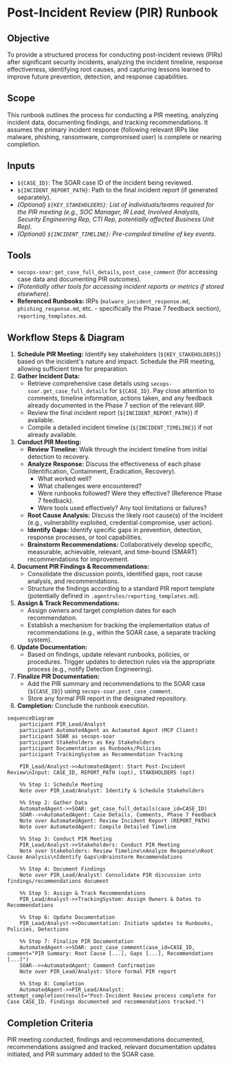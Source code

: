 # Post-Incident Review (PIR) Runbook

## Objective

To provide a structured process for conducting post-incident reviews (PIRs) after significant security incidents, analyzing the incident timeline, response effectiveness, identifying root causes, and capturing lessons learned to improve future prevention, detection, and response capabilities.

## Scope

This runbook outlines the process for conducting a PIR meeting, analyzing incident data, documenting findings, and tracking recommendations. It assumes the primary incident response (following relevant IRPs like malware, phishing, ransomware, compromised user) is complete or nearing completion.

## Inputs

*   `${CASE_ID}`: The SOAR case ID of the incident being reviewed.
*   `${INCIDENT_REPORT_PATH}`: Path to the final incident report (if generated separately).
*   *(Optional) `${KEY_STAKEHOLDERS}`: List of individuals/teams required for the PIR meeting (e.g., SOC Manager, IR Lead, Involved Analysts, Security Engineering Rep, CTI Rep, potentially affected Business Unit Rep).*
*   *(Optional) `${INCIDENT_TIMELINE}`: Pre-compiled timeline of key events.*

## Tools

*   `secops-soar`: `get_case_full_details`, `post_case_comment` (for accessing case data and documenting PIR outcomes).
*   *(Potentially other tools for accessing incident reports or metrics if stored elsewhere)*.
*   **Referenced Runbooks:** IRPs (`malware_incident_response.md`, `phishing_response.md`, etc. - specifically the Phase 7 feedback section), `reporting_templates.md`.

## Workflow Steps & Diagram

1.  **Schedule PIR Meeting:** Identify key stakeholders (`${KEY_STAKEHOLDERS}`) based on the incident's nature and impact. Schedule the PIR meeting, allowing sufficient time for preparation.
2.  **Gather Incident Data:**
    *   Retrieve comprehensive case details using `secops-soar.get_case_full_details` for `${CASE_ID}`. Pay close attention to comments, timeline information, actions taken, and any feedback already documented in the Phase 7 section of the relevant IRP.
    *   Review the final incident report (`${INCIDENT_REPORT_PATH}`) if available.
    *   Compile a detailed incident timeline (`${INCIDENT_TIMELINE}`) if not already available.
3.  **Conduct PIR Meeting:**
    *   **Review Timeline:** Walk through the incident timeline from initial detection to recovery.
    *   **Analyze Response:** Discuss the effectiveness of each phase (Identification, Containment, Eradication, Recovery).
        *   What worked well?
        *   What challenges were encountered?
        *   Were runbooks followed? Were they effective? (Reference Phase 7 feedback).
        *   Were tools used effectively? Any tool limitations or failures?
    *   **Root Cause Analysis:** Discuss the likely root cause(s) of the incident (e.g., vulnerability exploited, credential compromise, user action).
    *   **Identify Gaps:** Identify specific gaps in prevention, detection, response processes, or tool capabilities.
    *   **Brainstorm Recommendations:** Collaboratively develop specific, measurable, achievable, relevant, and time-bound (SMART) recommendations for improvement.
4.  **Document PIR Findings & Recommendations:**
    *   Consolidate the discussion points, identified gaps, root cause analysis, and recommendations.
    *   Structure the findings according to a standard PIR report template (potentially defined in `.agentrules/reporting_templates.md`).
5.  **Assign & Track Recommendations:**
    *   Assign owners and target completion dates for each recommendation.
    *   Establish a mechanism for tracking the implementation status of recommendations (e.g., within the SOAR case, a separate tracking system).
6.  **Update Documentation:**
    *   Based on findings, update relevant runbooks, policies, or procedures. Trigger updates to detection rules via the appropriate process (e.g., notify Detection Engineering).
7.  **Finalize PIR Documentation:**
    *   Add the PIR summary and recommendations to the SOAR case (`${CASE_ID}`) using `secops-soar.post_case_comment`.
    *   Store any formal PIR report in the designated repository.
8.  **Completion:** Conclude the runbook execution.

```{mermaid}
sequenceDiagram
    participant PIR_Lead/Analyst
    participant AutomatedAgent as Automated Agent (MCP Client)
    participant SOAR as secops-soar
    participant Stakeholders as Key Stakeholders
    participant Documentation as Runbooks/Policies
    participant TrackingSystem as Recommendation Tracking

    PIR_Lead/Analyst->>AutomatedAgent: Start Post-Incident Review\nInput: CASE_ID, REPORT_PATH (opt), STAKEHOLDERS (opt)

    %% Step 1: Schedule Meeting
    Note over PIR_Lead/Analyst: Identify & Schedule Stakeholders

    %% Step 2: Gather Data
    AutomatedAgent->>SOAR: get_case_full_details(case_id=CASE_ID)
    SOAR-->>AutomatedAgent: Case Details, Comments, Phase 7 Feedback
    Note over AutomatedAgent: Review Incident Report (REPORT_PATH)
    Note over AutomatedAgent: Compile Detailed Timeline

    %% Step 3: Conduct PIR Meeting
    PIR_Lead/Analyst->>Stakeholders: Conduct PIR Meeting
    Note over Stakeholders: Review Timeline\nAnalyze Response\nRoot Cause Analysis\nIdentify Gaps\nBrainstorm Recommendations

    %% Step 4: Document Findings
    Note over PIR_Lead/Analyst: Consolidate PIR discussion into findings/recommendations document

    %% Step 5: Assign & Track Recommendations
    PIR_Lead/Analyst->>TrackingSystem: Assign Owners & Dates to Recommendations

    %% Step 6: Update Documentation
    PIR_Lead/Analyst->>Documentation: Initiate updates to Runbooks, Policies, Detections

    %% Step 7: Finalize PIR Documentation
    AutomatedAgent->>SOAR: post_case_comment(case_id=CASE_ID, comment="PIR Summary: Root Cause [...], Gaps [...], Recommendations [...]")
    SOAR-->>AutomatedAgent: Comment Confirmation
    Note over PIR_Lead/Analyst: Store formal PIR report

    %% Step 8: Completion
    AutomatedAgent->>PIR_Lead/Analyst: attempt_completion(result="Post-Incident Review process complete for Case CASE_ID. Findings documented and recommendations tracked.")

```

## Completion Criteria

PIR meeting conducted, findings and recommendations documented, recommendations assigned and tracked, relevant documentation updates initiated, and PIR summary added to the SOAR case.
